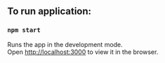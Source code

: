 ## To run application:

### `npm start`

Runs the app in the development mode.\
Open [http://localhost:3000](http://localhost:3000) to view it in the browser.


